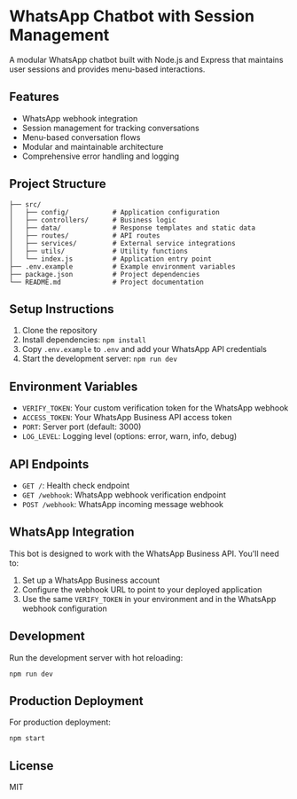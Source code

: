 # WhatsApp Chatbot with Session Management

A modular WhatsApp chatbot built with Node.js and Express that maintains user sessions and provides menu-based interactions.

## Features

- WhatsApp webhook integration
- Session management for tracking conversations
- Menu-based conversation flows
- Modular and maintainable architecture
- Comprehensive error handling and logging

## Project Structure

```
├── src/
│   ├── config/           # Application configuration
│   ├── controllers/      # Business logic
│   ├── data/             # Response templates and static data
│   ├── routes/           # API routes
│   ├── services/         # External service integrations
│   ├── utils/            # Utility functions
│   └── index.js          # Application entry point
├── .env.example          # Example environment variables
├── package.json          # Project dependencies
└── README.md             # Project documentation
```

## Setup Instructions

1. Clone the repository
2. Install dependencies: `npm install`
3. Copy `.env.example` to `.env` and add your WhatsApp API credentials
4. Start the development server: `npm run dev`

## Environment Variables

- `VERIFY_TOKEN`: Your custom verification token for the WhatsApp webhook
- `ACCESS_TOKEN`: Your WhatsApp Business API access token
- `PORT`: Server port (default: 3000)
- `LOG_LEVEL`: Logging level (options: error, warn, info, debug)

## API Endpoints

- `GET /`: Health check endpoint
- `GET /webhook`: WhatsApp webhook verification endpoint
- `POST /webhook`: WhatsApp incoming message webhook

## WhatsApp Integration

This bot is designed to work with the WhatsApp Business API. You'll need to:

1. Set up a WhatsApp Business account
2. Configure the webhook URL to point to your deployed application
3. Use the same `VERIFY_TOKEN` in your environment and in the WhatsApp webhook configuration

## Development

Run the development server with hot reloading:

```
npm run dev
```

## Production Deployment

For production deployment:

```
npm start
```

## License

MIT